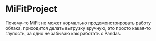 # MiFitProject
Почему-то MiFit не может нормально продемонстрировать работу облака, приходится делать выгрузку вручную, это просто какая-то глупость, за одно не забываю как работать с Pandas.
